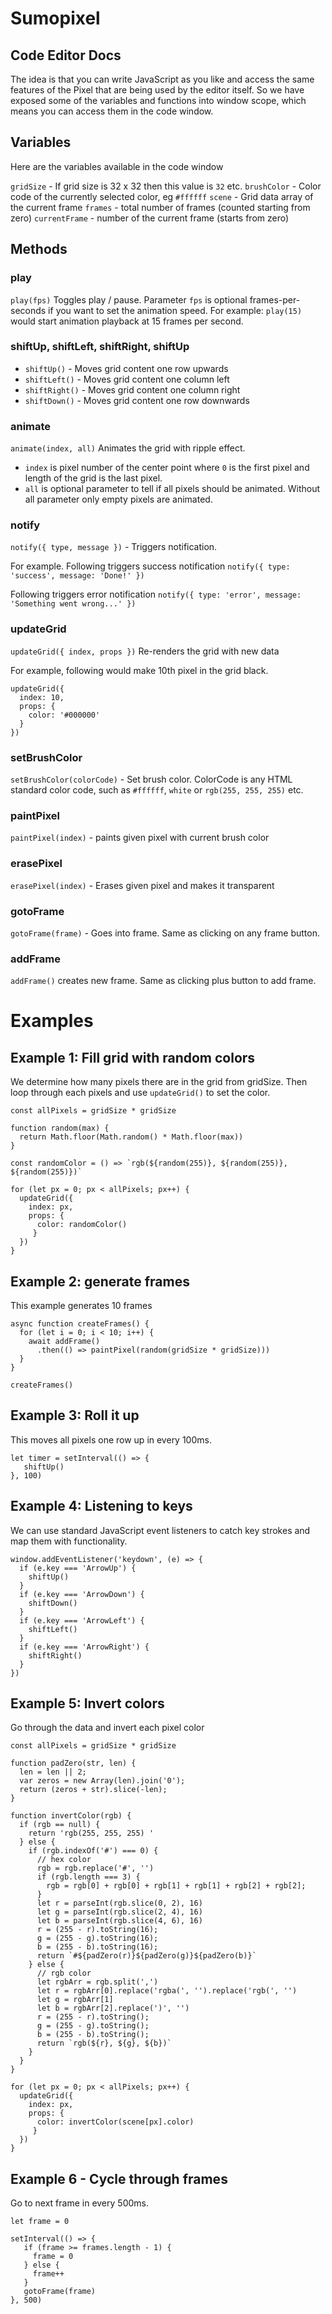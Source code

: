 # Sumopixel

## Code Editor Docs

The idea is that you can write JavaScript as you like and access the same features of the Pixel that are being used by the editor itself. So we have exposed some of the variables and functions into window scope, which means you can access them in the code window.

## Variables
Here are the variables available in the code window

`gridSize` - If grid size is 32 x 32 then this value is `32` etc.
`brushColor` - Color code of the currently selected color, eg `#ffffff`
`scene` - Grid data array of the current frame
`frames` - total number of frames (counted starting from zero)
`currentFrame` - number of the current frame (starts from zero)

## Methods

### play
`play(fps)`
Toggles play / pause. Parameter `fps` is optional frames-per-seconds if you want to set the animation speed.
For example: `play(15)` would start animation playback at 15 frames per second.

### shiftUp, shiftLeft, shiftRight, shiftUp
- `shiftUp()` - Moves grid content one row upwards
- `shiftLeft()` - Moves grid content one column left
- `shiftRight()` - Moves grid content one column right
- `shiftDown()` - Moves grid content one row downwards

### animate
`animate(index, all)`
Animates the grid with ripple effect.

- `index` is pixel number of the center point where `0` is the first pixel and length of the grid is the last pixel.
- `all` is optional parameter to tell if all pixels should be animated. Without all parameter only empty pixels are animated.

### notify
`notify({ type, message })` - Triggers notification.

For example.
Following triggers success notification
```notify({ type: 'success', message: 'Done!' })```

Following triggers error notification
```notify({ type: 'error', message: 'Something went wrong...' })```

### updateGrid

`updateGrid({ index, props })`
Re-renders the grid with new data

For example, following would make 10th pixel in the grid black.
```
updateGrid({
  index: 10, 
  props: {
    color: '#000000'
  }
})
```

### setBrushColor

`setBrushColor(colorCode)` - Set brush color. ColorCode is any HTML standard color code, such as `#ffffff`, `white` or `rgb(255, 255, 255)` etc.

### paintPixel

`paintPixel(index)` - paints given pixel with current brush color

### erasePixel

`erasePixel(index)` - Erases given pixel and makes it transparent

### gotoFrame

`gotoFrame(frame)` - Goes into frame. Same as clicking on any frame button.

### addFrame

`addFrame()` creates new frame. Same as clicking plus button to add frame.

# Examples

## Example 1: Fill grid with random colors

We determine how many pixels there are in the grid from gridSize. Then loop through each pixels and use `updateGrid()` to set the color.

```
const allPixels = gridSize * gridSize

function random(max) {
  return Math.floor(Math.random() * Math.floor(max))
}

const randomColor = () => `rgb(${random(255)}, ${random(255)}, ${random(255)})`

for (let px = 0; px < allPixels; px++) {
  updateGrid({
    index: px,
    props: {
      color: randomColor()
     }
  })
}
```

## Example 2: generate frames

This example generates 10 frames

```
async function createFrames() {
  for (let i = 0; i < 10; i++) {
    await addFrame()
      .then(() => paintPixel(random(gridSize * gridSize)))
  }
}

createFrames()
```

## Example 3: Roll it up

This moves all pixels one row up in every 100ms.

```
let timer = setInterval(() => {
   shiftUp()
}, 100)
```

## Example 4: Listening to keys

We can use standard JavaScript event listeners to catch key strokes and map them with functionality.

```
window.addEventListener('keydown', (e) => {
  if (e.key === 'ArrowUp') {
    shiftUp()
  }
  if (e.key === 'ArrowDown') {
    shiftDown()
  }
  if (e.key === 'ArrowLeft') {
    shiftLeft()
  }
  if (e.key === 'ArrowRight') {
    shiftRight()
  }
})
```

## Example 5: Invert colors

Go through the data and invert each pixel color

```
const allPixels = gridSize * gridSize

function padZero(str, len) {
  len = len || 2;
  var zeros = new Array(len).join('0');
  return (zeros + str).slice(-len);
}

function invertColor(rgb) {
  if (rgb == null) {
    return 'rgb(255, 255, 255) '
  } else {
    if (rgb.indexOf('#') === 0) {
      // hex color
      rgb = rgb.replace('#', '')
      if (rgb.length === 3) {
        rgb = rgb[0] + rgb[0] + rgb[1] + rgb[1] + rgb[2] + rgb[2];
      }
      let r = parseInt(rgb.slice(0, 2), 16)
      let g = parseInt(rgb.slice(2, 4), 16)
      let b = parseInt(rgb.slice(4, 6), 16)
      r = (255 - r).toString(16);
      g = (255 - g).toString(16);
      b = (255 - b).toString(16);
      return `#${padZero(r)}${padZero(g)}${padZero(b)}`
    } else {
      // rgb color
      let rgbArr = rgb.split(',')
      let r = rgbArr[0].replace('rgba(', '').replace('rgb(', '')
      let g = rgbArr[1]
      let b = rgbArr[2].replace(')', '')
      r = (255 - r).toString();
      g = (255 - g).toString();
      b = (255 - b).toString();
      return `rgb(${r}, ${g}, ${b})`
    }
  }
}

for (let px = 0; px < allPixels; px++) {
  updateGrid({
    index: px,
    props: {
      color: invertColor(scene[px].color)
     }
  })
}

```

## Example 6 - Cycle through frames

Go to next frame in every 500ms.

```
let frame = 0

setInterval(() => {
   if (frame >= frames.length - 1) {
     frame = 0
   } else {
     frame++
   }
   gotoFrame(frame)
}, 500)
```
